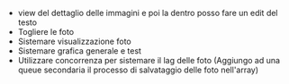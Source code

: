 - view del dettaglio delle immagini e poi la dentro posso fare un edit del testo
- Togliere le foto
- Sistemare visualizzazione foto
- Sistemare grafica generale e test
- Utilizzare concorrenza per sistemare il lag delle foto (Aggiungo ad una queue secondaria il processo di salvataggio delle foto nell'array)

